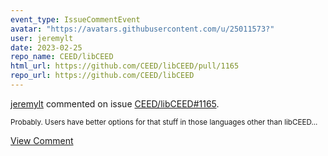 ```yaml
---
event_type: IssueCommentEvent
avatar: "https://avatars.githubusercontent.com/u/25011573?"
user: jeremylt
date: 2023-02-25
repo_name: CEED/libCEED
html_url: https://github.com/CEED/libCEED/pull/1165
repo_url: https://github.com/CEED/libCEED
---
```


<a href='https://github.com/jeremylt' target='_blank'>jeremylt</a> commented on issue <a href='https://github.com/CEED/libCEED/pull/1165' target='_blank'>CEED/libCEED#1165</a>.

<small>Probably. Users have better options for that stuff in those languages other than libCEED...</small>

<a href='https://github.com/CEED/libCEED/pull/1165' target='_blank'>View Comment</a>